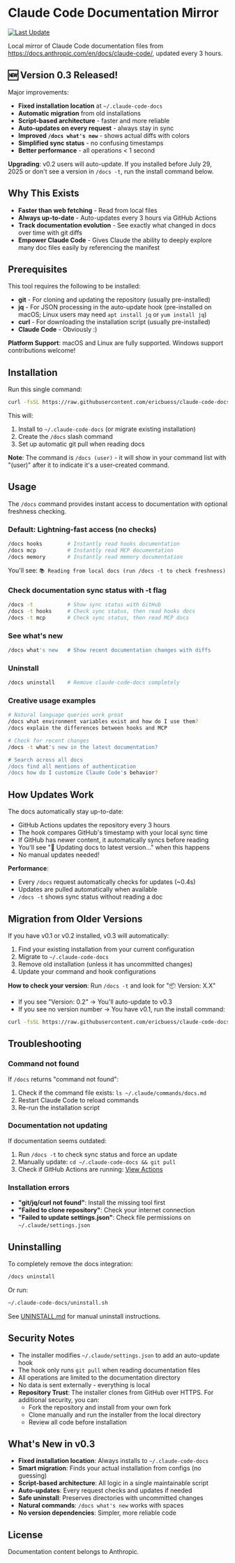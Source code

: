 # Claude Code Documentation Mirror

[![Last Update](https://img.shields.io/github/last-commit/ericbuess/claude-code-docs/main.svg?label=docs%20updated)](https://github.com/ericbuess/claude-code-docs/commits/main)

Local mirror of Claude Code documentation files from https://docs.anthropic.com/en/docs/claude-code/, updated every 3 hours.

## 🆕 Version 0.3 Released!

Major improvements:
- **Fixed installation location** at `~/.claude-code-docs` 
- **Automatic migration** from old installations
- **Script-based architecture** - faster and more reliable
- **Auto-updates on every request** - always stay in sync
- **Improved `/docs what's new`** - shows actual diffs with colors
- **Simplified sync status** - no confusing timestamps
- **Better performance** - all operations < 1 second

**Upgrading**: v0.2 users will auto-update. If you installed before July 29, 2025 or don't see a version in `/docs -t`, run the install command below.

## Why This Exists

- **Faster than web fetching** - Read from local files
- **Always up-to-date** - Auto-updates every 3 hours via GitHub Actions
- **Track documentation evolution** - See exactly what changed in docs over time with git diffs
- **Empower Claude Code** - Gives Claude the ability to deeply explore many doc files easily by referencing the manifest

## Prerequisites

This tool requires the following to be installed:
- **git** - For cloning and updating the repository (usually pre-installed)
- **jq** - For JSON processing in the auto-update hook (pre-installed on macOS; Linux users may need `apt install jq` or `yum install jq`)
- **curl** - For downloading the installation script (usually pre-installed)
- **Claude Code** - Obviously :)

**Platform Support**: macOS and Linux are fully supported. Windows support contributions welcome!

## Installation

Run this single command:

```bash
curl -fsSL https://raw.githubusercontent.com/ericbuess/claude-code-docs/main/install.sh | bash
```

This will:
1. Install to `~/.claude-code-docs` (or migrate existing installation)
2. Create the `/docs` slash command
3. Set up automatic git pull when reading docs

**Note**: The command is `/docs (user)` - it will show in your command list with "(user)" after it to indicate it's a user-created command.

## Usage

The `/docs` command provides instant access to documentation with optional freshness checking.

### Default: Lightning-fast access (no checks)
```bash
/docs hooks        # Instantly read hooks documentation
/docs mcp          # Instantly read MCP documentation  
/docs memory       # Instantly read memory documentation
```

You'll see: `📚 Reading from local docs (run /docs -t to check freshness)`

### Check documentation sync status with -t flag
```bash
/docs -t           # Show sync status with GitHub
/docs -t hooks     # Check sync status, then read hooks docs
/docs -t mcp       # Check sync status, then read MCP docs
```

### See what's new
```bash
/docs what's new   # Show recent documentation changes with diffs
```

### Uninstall
```bash
/docs uninstall    # Remove claude-code-docs completely
```

### Creative usage examples
```bash
# Natural language queries work great
/docs what environment variables exist and how do I use them?
/docs explain the differences between hooks and MCP

# Check for recent changes
/docs -t what's new in the latest documentation?

# Search across all docs
/docs find all mentions of authentication
/docs how do I customize Claude Code's behavior?
```

## How Updates Work

The docs automatically stay up-to-date:
- GitHub Actions updates the repository every 3 hours
- The hook compares GitHub's timestamp with your local sync time
- If GitHub has newer content, it automatically syncs before reading
- You'll see "🔄 Updating docs to latest version..." when this happens
- No manual updates needed!

**Performance**:
- Every `/docs` request automatically checks for updates (~0.4s)
- Updates are pulled automatically when available
- `/docs -t` shows sync status without reading a doc

## Migration from Older Versions

If you have v0.1 or v0.2 installed, v0.3 will automatically:
1. Find your existing installation from your current configuration
2. Migrate to `~/.claude-code-docs`
3. Remove old installation (unless it has uncommitted changes)
4. Update your command and hook configurations

**How to check your version**: Run `/docs -t` and look for "📦 Version: X.X"
- If you see "Version: 0.2" → You'll auto-update to v0.3
- If you see no version number → You have v0.1, run the install command:

```bash
curl -fsSL https://raw.githubusercontent.com/ericbuess/claude-code-docs/main/install.sh | bash
```

## Troubleshooting

### Command not found
If `/docs` returns "command not found":
1. Check if the command file exists: `ls ~/.claude/commands/docs.md`
2. Restart Claude Code to reload commands
3. Re-run the installation script

### Documentation not updating
If documentation seems outdated:
1. Run `/docs -t` to check sync status and force an update
2. Manually update: `cd ~/.claude-code-docs && git pull`
3. Check if GitHub Actions are running: [View Actions](https://github.com/ericbuess/claude-code-docs/actions)

### Installation errors
- **"git/jq/curl not found"**: Install the missing tool first
- **"Failed to clone repository"**: Check your internet connection
- **"Failed to update settings.json"**: Check file permissions on `~/.claude/settings.json`

## Uninstalling

To completely remove the docs integration:

```bash
/docs uninstall
```

Or run:
```bash
~/.claude-code-docs/uninstall.sh
```

See [UNINSTALL.md](UNINSTALL.md) for manual uninstall instructions.

## Security Notes

- The installer modifies `~/.claude/settings.json` to add an auto-update hook
- The hook only runs `git pull` when reading documentation files
- All operations are limited to the documentation directory
- No data is sent externally - everything is local
- **Repository Trust**: The installer clones from GitHub over HTTPS. For additional security, you can:
  - Fork the repository and install from your own fork
  - Clone manually and run the installer from the local directory
  - Review all code before installation

## What's New in v0.3

- **Fixed installation location**: Always installs to `~/.claude-code-docs`
- **Smart migration**: Finds your actual installation from configs (no guessing)
- **Script-based architecture**: All logic in a single maintainable script
- **Auto-updates**: Every request checks and updates if needed
- **Safe uninstall**: Preserves directories with uncommitted changes
- **Natural commands**: `/docs what's new` works with spaces
- **No version dependencies**: Simpler, more reliable code

## License

Documentation content belongs to Anthropic.